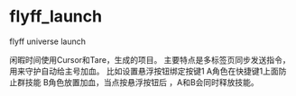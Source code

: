 # flyff_launch

flyff universe launch


闲暇时间使用Cursor和Tare，生成的项目。
主要特点是多标签页同步发送指令，用来守护自动给主号加血。
比如设置悬浮按钮绑定按键1 A角色在快捷键1上面防止群技能  B角色放置加血，当点按悬浮按钮后 ，A和B会同时释放技能。